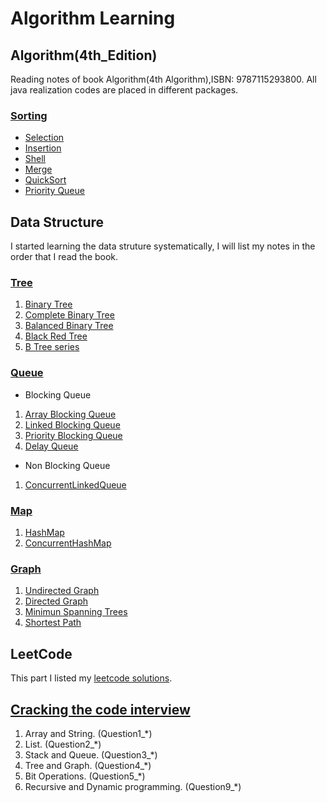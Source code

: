 # Algorithm Learning

## Algorithm(4th_Edition)
Reading notes of book Algorithm(4th Algorithm),ISBN: 9787115293800.
All java realization codes are placed in different packages.
### [Sorting](https://github.com/Seanforfun/Algorithm/blob/master/DataStructrue/Sort/Sort.md)
* [Selection](https://github.com/Seanforfun/Algorithm/blob/master/DataStructrue/Sort/SelectionSort.md)
* [Insertion](https://github.com/Seanforfun/Algorithm/blob/master/DataStructrue/Sort/InsertionSort.md)
* [Shell]()
* [Merge]()
* [QuickSort]()
* [Priority Queue]()

## Data Structure
I started learning the data struture systematically, I will list my notes in the order that I read the book.
### [Tree](https://github.com/Seanforfun/Algorithm/tree/master/DataStructrue/Tree)
1. [Binary Tree](https://github.com/Seanforfun/Algorithm/blob/master/DataStructrue/Tree/%E4%BA%8C%E5%8F%89%E6%A0%91BinaryTree.md)
2. [Complete Binary Tree](https://github.com/Seanforfun/Algorithm/blob/master/DataStructrue/Tree/%E5%AE%8C%E5%85%A8%E4%BA%8C%E5%8F%89%E6%A0%91CompleteBinaryTree.md)
3. [Balanced Binary Tree](https://github.com/Seanforfun/Algorithm/blob/master/DataStructrue/Tree/%E5%B9%B3%E8%A1%A1%E4%BA%8C%E5%8F%89%E6%A0%91BalancedBinaryTree.md)
4. [Black Red Tree](https://github.com/Seanforfun/Algorithm/blob/master/DataStructrue/Tree/%E7%BA%A2%E9%BB%91%E6%A0%91BlackRedTree.md)
5. [B Tree series](https://github.com/Seanforfun/Algorithm/blob/master/DataStructrue/Tree/B%E6%A0%91%E7%B3%BB%E5%88%97.md)

### [Queue](https://github.com/Seanforfun/Algorithm/tree/master/DataStructrue/Queue)
* Blocking Queue
1. [Array Blocking Queue](https://github.com/Seanforfun/Algorithm/blob/master/DataStructrue/Queue/ArrayBlockingQueue.md)
2. [Linked Blocking Queue](https://github.com/Seanforfun/Algorithm/blob/master/DataStructrue/Queue/LinkedBlockingQueue.md)
3. [Priority Blocking Queue](https://github.com/Seanforfun/Algorithm/blob/master/DataStructrue/Queue/PriorityBlockingQueue.md)
4. [Delay Queue](https://github.com/Seanforfun/Algorithm/blob/master/DataStructrue/Queue/DelayQueue.md)

* Non Blocking Queue
1. [ConcurrentLinkedQueue](https://github.com/Seanforfun/Algorithm/blob/master/DataStructrue/Queue/ConcurrentLinkedQueue.md)

### [Map](https://github.com/Seanforfun/Algorithm/tree/master/DataStructrue/Map)
1. [HashMap](https://github.com/Seanforfun/Algorithm/blob/master/DataStructrue/Map/HashMap.md)
2. [ConcurrentHashMap](https://github.com/Seanforfun/Algorithm/blob/master/DataStructrue/Map/ConcurrentHashMap.md)

### [Graph](https://github.com/Seanforfun/Algorithm/tree/master/DataStructrue/Graph)
1. [Undirected Graph](https://github.com/Seanforfun/Algorithm/blob/master/DataStructrue/Graph/UndirectedGraph.md)
2. [Directed Graph](https://github.com/Seanforfun/Algorithm/blob/master/DataStructrue/Graph/DirectedGraph.md)
3. [Minimun Spanning Trees](https://github.com/Seanforfun/Algorithm/blob/master/DataStructrue/Graph/MinimumSpanningTrees.md)
4. [Shortest Path](https://github.com/Seanforfun/Algorithm/blob/master/DataStructrue/Graph/ShortestPath.md)

## LeetCode
This part I listed my [leetcode solutions](https://github.com/Seanforfun/Algorithm/tree/master/leetcode).

## [Cracking the code interview](https://github.com/Seanforfun/Algorithm/tree/master/leetcode/Offer)
1. Array and String. (Question1_*)
2. List. (Question2_*)
3. Stack and Queue. (Question3_*)
4. Tree and Graph. (Question4_*)
5. Bit Operations. (Question5_*)
9. Recursive and Dynamic programming. (Question9_*)
